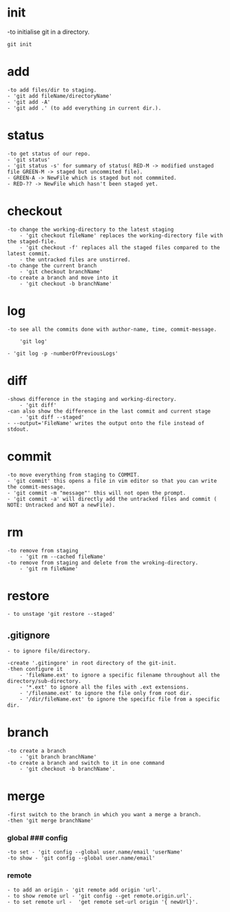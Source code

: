 # init
-to initialise git in a directory.
```
git init
```
# add

	-to add files/dir to staging.
	- 'git add fileName/directoryName'
	- 'git add -A'
	- 'git add .' (to add everything in current dir.).
# status
	-to get status of our repo.
	- 'git status'
	- 'git status -s' for summary of status( RED-M -> modified unstaged file GREEN-M -> staged but uncommited file).
	- GREEN-A -> NewFile which is staged but not commmited.
	- RED-?? -> NewFile which hasn't been staged yet.

# checkout
	-to change the working-directory to the latest staging 
		- 'git checkout fileName' replaces the working-directory file with the staged-file.
		- 'git checkout -f' replaces all the staged files compared to the latest commit.
		- the untracked files are unstirred.
	-to change the current branch
		- 'git checkout branchName'
	-to create a branch and move into it 
		- 'git checkout -b branchName'
# log
	-to see all the commits done with author-name, time, commit-message.
``` 
	'git log' 
```
	- 'git log -p -numberOfPreviousLogs'

# diff
	-shows difference in the staging and working-directory.
		- 'git diff'
	-can also show the difference in the last commit and current stage
		- 'git diff --staged'
	- --output='FileName' writes the output onto the file instead of stdout.
# commit
	-to move everything from staging to COMMIT.
	- 'git commit' this opens a file in vim editor so that you can write the commit-message.
	- 'git commit -m "message"' this will not open the prompt.
	- 'git commit -a' will directly add the untracked files and commit ( NOTE: Untracked and NOT a newFile).
# rm
	-to remove from staging
		- 'git rm --cached fileName'
	-to remove from staging and delete from the wroking-directory.
		- 'git rm fileName'
		
# restore
	- to unstage 'git restore --staged'
		

## .gitignore
	- to ignore file/directory.
	
	-create '.gitingore' in root directory of the git-init.
	-then configure it 
		- 'fileName.ext' to ignore a specific filename throughout all the directory/sub-directory.
		- '*.ext' to ignore all the files with .ext extensions.
		- '/filename.ext' to ignore the file only from root dir.
		- '/dir/fileName.ext' to ignore the specific file from a specific dir.
 
# branch
	-to create a branch
		- 'git branch branchName'
	-to create a branch and switch to it in one command
		- 'git checkout -b branchName'.	
# merge
	-first switch to the branch in which you want a merge a branch.
	-then 'git merge branchName'
 


### global ### config
	-to set - 'git config --global user.name/email 'userName'
	-to show - 'git config --global user.name/email'  
### remote
	- to add an origin - 'git remote add origin 'url'.
	- to show remote url - 'git config --get remote.origin.url'.
	- to set remote url -  'get remote set-url origin '{ newUrl}'. 

